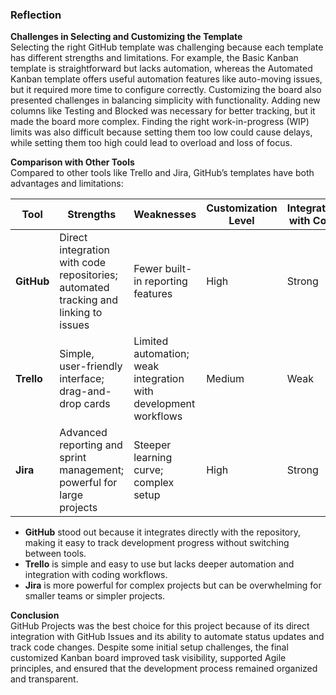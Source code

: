 ### **Reflection**  

**Challenges in Selecting and Customizing the Template**  
Selecting the right GitHub template was challenging because each template has different strengths and limitations. For example, the Basic Kanban template is straightforward but lacks automation, whereas the Automated Kanban template offers useful automation features like auto-moving issues, but it required more time to configure correctly. Customizing the board also presented challenges in balancing simplicity with functionality. Adding new columns like Testing and Blocked was necessary for better tracking, but it made the board more complex. Finding the right work-in-progress (WIP) limits was also difficult because setting them too low could cause delays, while setting them too high could lead to overload and loss of focus.  


**Comparison with Other Tools**  
Compared to other tools like Trello and Jira, GitHub’s templates have both advantages and limitations:  

| Tool | Strengths | Weaknesses | Customization Level | Integration with Code |
|-------|-----------|------------|---------------------|-----------------------|
| **GitHub** | Direct integration with code repositories; automated tracking and linking to issues | Fewer built-in reporting features | High | Strong |
| **Trello** | Simple, user-friendly interface; drag-and-drop cards | Limited automation; weak integration with development workflows | Medium | Weak |
| **Jira** | Advanced reporting and sprint management; powerful for large projects | Steeper learning curve; complex setup | High | Strong |

- **GitHub** stood out because it integrates directly with the repository, making it easy to track development progress without switching between tools.  
- **Trello** is simple and easy to use but lacks deeper automation and integration with coding workflows.  
- **Jira** is more powerful for complex projects but can be overwhelming for smaller teams or simpler projects.  



**Conclusion**  
GitHub Projects was the best choice for this project because of its direct integration with GitHub Issues and its ability to automate status updates and track code changes. Despite some initial setup challenges, the final customized Kanban board improved task visibility, supported Agile principles, and ensured that the development process remained organized and transparent.